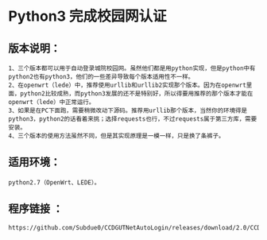Python3 完成校园网认证
=====================

版本说明：<br>
---------------------
    1、三个版本都可以用于自动登录城院校园网。虽然他们都是用python实现，但是python中有python2也有python3，他们的一些差异导致每个版本适用性不一样。
    2、在openwrt（lede）中，推荐使用urllib和urllib2实现那个版本。因为在openwrt里面，python2比较成熟，而python3发展的还不是特别好，所以得要用推荐的那个版本才能在openwrt（lede）中正常运行。
    3、如果是在PC下面跑，需要稍微改动下源码。推荐用urllib那个版本，当然你的环境得是python3，python2的话看着来挑；选择requests也行，不过requests属于第三方库，需要安装。
    4、三个版本的使用方法虽然不同，但是其实现原理是一模一样，只是换了条裤子。

适用环境：<br>
---------------------
    python2.7（OpenWrt、LEDE）。
程序链接 ：<br>
--------------------
    https://github.com/Subdue0/CCDGUTNetAutoLogin/releases/download/2.0/CCDGUT.rar
